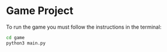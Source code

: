 # Game Project

To run the game you must follow the instructions in the terminal:

```sh
cd game
python3 main.py
```
